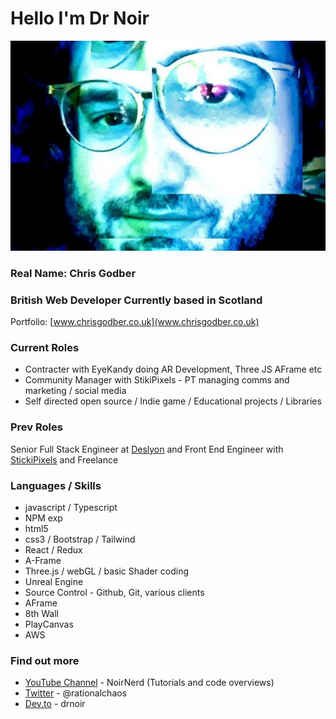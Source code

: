 #  Hello I'm Dr Noir
![Chris](https://github.com/drnoir/drnoir/blob/master/pic.jpg)

### Real Name: Chris Godber
### British Web Developer Currently based in Scotland
Portfolio: [www.chrisgodber.co.uk](www.chrisgodber.co.uk)

### Current Roles 
* Contracter with EyeKandy doing AR Development, Three JS AFrame etc
* Community Manager with StikiPixels - PT managing comms and marketing / social media 
* Self directed open source / Indie game / Educational projects / Libraries  

### Prev Roles
Senior Full Stack Engineer at [Deslyon](https://deslyon.com/) and Front End Engineer with [StickiPixels](https://www.stikipixels.com/) and Freelance

### Languages / Skills
* javascript / Typescript
* NPM exp
* html5
* css3  / Bootstrap / Tailwind
* React / Redux
* A-Frame
* Three.js / webGL / basic Shader coding 
* Unreal Engine 
* Source Control - Github, Git, various clients
* AFrame 
* 8th Wall
* PlayCanvas
* AWS 

### Find out more
* [YouTube Channel](https://www.youtube.com/channel/UCdwx6HHyPoDTtL9iq1-sI3A) - NoirNerd (Tutorials and code overviews)
* [Twitter](https://twitter.com/Rationalchaos)  - @rationalchaos
* [Dev.to](https://dev.to/drnoir) - drnoir
